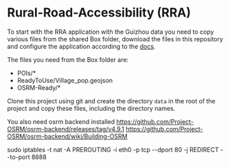# Rural-Road-Accessibility (RRA)

To start with the RRA application with the Guizhou data you need to copy various files from the shared Box folder, download the files in this repository and configure the application according to the [docs](docs/README.md).

The files you need from the Box folder are:
* POIs/*
* ReadyToUse/Village_pop.geojson
* OSRM-Ready/*

Clone this project using git and create the directory `data` in the root of the project and copy these files, including the directory names.

You also need osrm backend installed https://github.com/Project-OSRM/osrm-backend/releases/tag/v4.9.1
https://github.com/Project-OSRM/osrm-backend/wiki/Building-OSRM

sudo iptables -t nat -A PREROUTING -i eth0 -p tcp --dport 80 -j REDIRECT --to-port 8888
